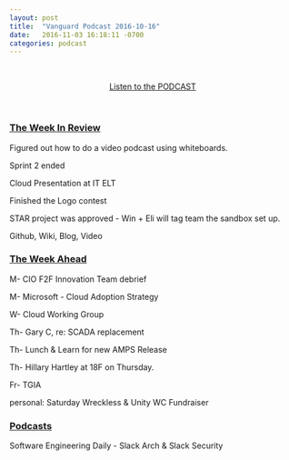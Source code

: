 ```yaml
---
layout: post
title:  "Vanguard Podcast 2016-10-16"
date:   2016-11-03 16:18:11 -0700
categories: podcast
---
```


<p><br /></p>
<p style="text-align: center;"><a href="http://drive.google.com/open?id=0BwGWN74-VSXaSGlOc09DV0RNa0E">Listen to the PODCAST</a></p>
<p style="text-align: center;"><a href="http://drive.google.com/open?id=0BwGWN74-VSXaSGlOc09DV0RNa0E"><ac:image><ri:attachment ri:filename="play-button.jpg" /></ac:image></a></p>
<p style="text-align: center;"><br /></p>
<div>
<h3><u>The Week In Review</u></h3>
<p>Figured out how to do a video podcast using whiteboards.</p>
<p>Sprint 2 ended</p>
<p>Cloud Presentation at IT ELT</p>
<p>Finished the Logo contest</p>
<p>STAR project was approved - Win + Eli will tag team the sandbox set up.</p>
<p>Github, Wiki, Blog, Video</p>
<h3><u>The Week Ahead</u></h3>
<p>M- CIO F2F Innovation Team debrief</p>
<p>M- Microsoft - Cloud Adoption Strategy</p>
<p>W- Cloud Working Group</p>
<p>Th- Gary C, re: SCADA replacement</p>
<p>Th- Lunch &amp; Learn for new AMPS Release</p>
<p>Th- Hillary Hartley at 18F on Thursday.</p>
<p>Fr- TGIA</p>
<p>personal: Saturday Wreckless &amp; Unity WC Fundraiser</p></div>
<h3><u>Podcasts</u></h3>
<p>Software Engineering Daily - Slack Arch &amp; Slack Security&nbsp;</p>